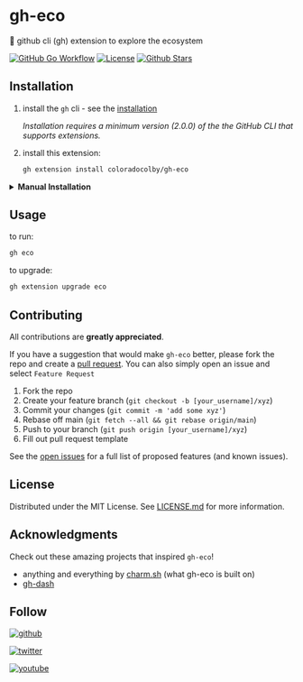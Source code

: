 # gh-eco
🦎 github cli (gh) extension to explore the ecosystem


[![GitHub Go Workflow](https://github.com/coloradocolby/gh-eco/actions/workflows/go.yml/badge.svg)](https://github.com/coloradocolby/gh-eco/actions/workflows/build.yml)
[![License](https://img.shields.io/badge/License-MIT-default.svg)](./LICENSE.md)
[![Github Stars](https://img.shields.io/github/stars/coloradocolby/gh-eco)](https://github.com/coloradocolby/gh-eco/stargazers)


## Installation

1. install the `gh` cli - see the [installation](https://github.com/cli/cli#installation)
   
   _Installation requires a minimum version (2.0.0) of the the GitHub CLI that supports extensions._

2. install this extension:

   ```sh
   gh extension install coloradocolby/gh-eco
   ```

<details>
   <summary><strong>Manual Installation</strong></summary>

> If you want to install this extension manually, follow these steps:

1. clone the repo

   ```sh
   # git
   git clone https://github.com/coloradocolby/gh-eco

   # GitHub CLI
   gh repo clone coloradocolby/gh-eco
   ```

2. `cd` into it

   ```sh
   cd gh-eco
   ```

3. build it
   ```sh
   gh build
   ```

4. install it locally
   ```sh
   gh extension install .
   ```
</details>

## Usage

to run:
```sh
gh eco
```

to upgrade:
```sh
gh extension upgrade eco
```

## Contributing

All contributions are **greatly appreciated**.

If you have a suggestion that would make `gh-eco` better, please fork the repo and
create a [pull request](https://github.com/coloradocolby/gh-eco/pulls). You can
also simply open an issue and select `Feature Request`

1. Fork the repo
2. Create your feature branch (`git checkout -b [your_username]/xyz`)
3. Commit your changes (`git commit -m 'add some xyz'`)
4. Rebase off main (`git fetch --all && git rebase origin/main`)
5. Push to your branch (`git push origin [your_username]/xyz`)
6. Fill out pull request template

See the [open issues](https://github.com/coloradocolby/gh-eco/issues) for a full
list of proposed features (and known issues).

## License

Distributed under the MIT License. See [LICENSE.md](./LICENSE.md) for more
information.

## Acknowledgments

Check out these amazing projects that inspired `gh-eco`!

- anything and everything by [charm.sh](https://charm.sh/) (what gh-eco is built on)
- [gh-dash](https://github.com/dlvhdr/gh-dash)

## Follow

[![github](https://img.shields.io/github/followers/coloradocolby?style=social)](https://github.com/coloradocolby)

[![twitter](https://img.shields.io/twitter/follow/coloradocolby?color=white&style=social)](https://twitter.com/coloradocolby)

[![youtube](https://img.shields.io/youtube/channel/subscribers/UCEDfokz6igeN4bX7Whq49-g?style=social)](https://youtube.com/user/coloradocolby)
